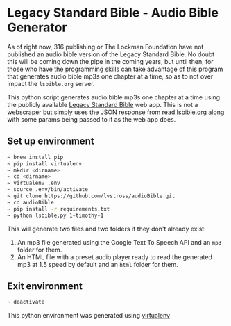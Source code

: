 # Legacy Standard Bible - Audio Bible Generator

As of right now, 316 publishing or The Lockman Foundation have not published
an audio bible version of the Legacy Standard Bible. No doubt this will be
coming down the pipe in the coming years, but until then, for those who
have the programming skills can take advantage of this program that generates
audio bible mp3s one chapter at a time, so as to not over impact the `lsbible.org`
server.

This python script generates audio bible mp3s one chapter at a time using
the publicly available [Legacy Standard Bible](https://read.lsbible.org) web app. This is not a webscraper
but simply uses the JSON response from [read.lsbible.org](https://read.lsbible.org) along with
some params being passed to it as the web app does.

## Set up environment

```bash
~ brew install pip
~ pip install virtualenv
~ mkdir <dirname>
~ cd <dirname>
~ virtualenv .env
~ source .env/bin/activate
~ git clone https://github.com/lvstross/audioBible.git
~ cd audioBible
~ pip install -r requirements.txt
~ python lsbible.py 1+timothy+1
```

This will generate two files and two folders if they don't already exist:
1. An mp3 file generated using the Google Text To Speech API and an `mp3` folder for them.
2. An HTML file with a preset audio player ready to read the generated mp3 at 1.5 speed by default and an `html` folder for them.

## Exit environment

```bash
~ deactivate
```

This python environment was generated using [virtualenv](https://pythonbasics.org/virtualenv/)